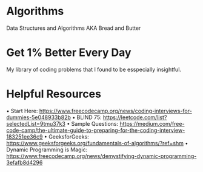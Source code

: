 # Algorithms
Data Structures and Algorithms AKA Bread and Butter

# Get 1% Better Every Day

My library of coding problems that I found to be esspecially insightful.

# Helpful Resources 

•   Start Here: https://www.freecodecamp.org/news/coding-interviews-for-dummies-5e048933b82b 
•   BLIND 75:   https://leetcode.com/list?selectedList=9tmu37k3
•   Sample Questions: https://medium.com/free-code-camp/the-ultimate-guide-to-preparing-for-the-coding-interview-183251ee36c9
•   GeeksforGeeks: https://www.geeksforgeeks.org/fundamentals-of-algorithms/?ref=shm
•   Dynamic Programming is Magic: https://www.freecodecamp.org/news/demystifying-dynamic-programming-3efafb8d4296

